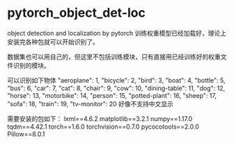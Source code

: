 # pytorch_object_det-loc
object detection and localization by pytorch
训练权重模型已经加载好，理论上安装完各种包就可以开始识别了。

数据集也可以用自己的，但这里不包括训练模块，只有直接用已经训练好的权重文件识别的模块。

可以识别如下物体
    "aeroplane": 1,
    "bicycle": 2,
    "bird": 3,
    "boat": 4,
    "bottle": 5,
    "bus": 6,
    "car": 7,
    "cat": 8,
    "chair": 9,
    "cow": 10,
    "dining-table": 11,
    "dog": 12,
    "horse": 13,
    "motorbike": 14,
    "person": 15,
    "potted-plant": 16,
    "sheep": 17,
    "sofa": 18,
    "train": 19,
    "tv-monitor": 20
好像不支持中文显示

需要安装的包如下：
lxml==4.6.2
matplotlib==3.2.1
numpy==1.17.0
tqdm==4.42.1
torch==1.6.0
torchvision==0.7.0
pycocotools==2.0.0
Pillow==8.0.1
